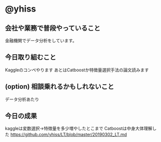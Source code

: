 # @yhiss

## 会社や業務で普段やっていること

金融機関でデータ分析をしています。  

## 今日取り組むこと

Kaggleのコンペやります
あとはCatboostか特徴量選択手法の論文読みます

## (option) 相談乗れるかもしれないこと
データ分析あたり

## 今日の成果
kaggleは変数選択→特徴量を多少増やしたとこまで
Catboostは中身大体理解した
https://github.com/yhiss/LT/blob/master/20190302_LT.md

